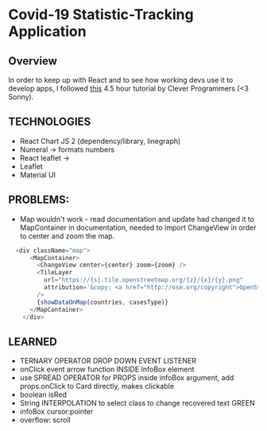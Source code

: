 # Covid-19 Statistic-Tracking Application

## Overview
In order to keep up with React and to see how working devs use it to develop apps, I followed [this](https://www.youtube.com/watch?v=cF3pIMJUZxM&t=15677s) 4.5 hour tutorial by Clever Programmers (<3 Sonny). 

## TECHNOLOGIES
- React Chart JS 2 (dependency/library, linegraph)
- Numeral -> formats numbers 
- React leaflet -> 
- Leaflet
- Material UI

## PROBLEMS: 
- Map wouldn't work - read documentation and update had changed it to MapContainer in documentation, needed to import ChangeView in order to center and zoom the map. 
```js
  <div className="map">
      <MapContainer>
        <ChangeView center={center} zoom={zoom} />
        <TileLayer
          url="https://{s}.tile.openstreetmap.org/{z}/{x}/{y}.png"
          attribution='&copy; <a href="http://osm.org/copyright">OpenStreetMap</a> contributors'
        />
        {showDataOnMap(countries, casesType)}
      </MapContainer>
    </div>
```

## LEARNED
- TERNARY OPERATOR DROP DOWN EVENT LISTENER
- onClick event arrow function INSIDE InfoBox element
- use SPREAD OPERATOR for PROPS inside infoBox argument, add props.onClick to Card directly, makes clickable 
- boolean isRed 
- String INTERPOLATION to select class to change recovered text GREEN 
- infoBox cursor:pointer 
- overflow: scroll
